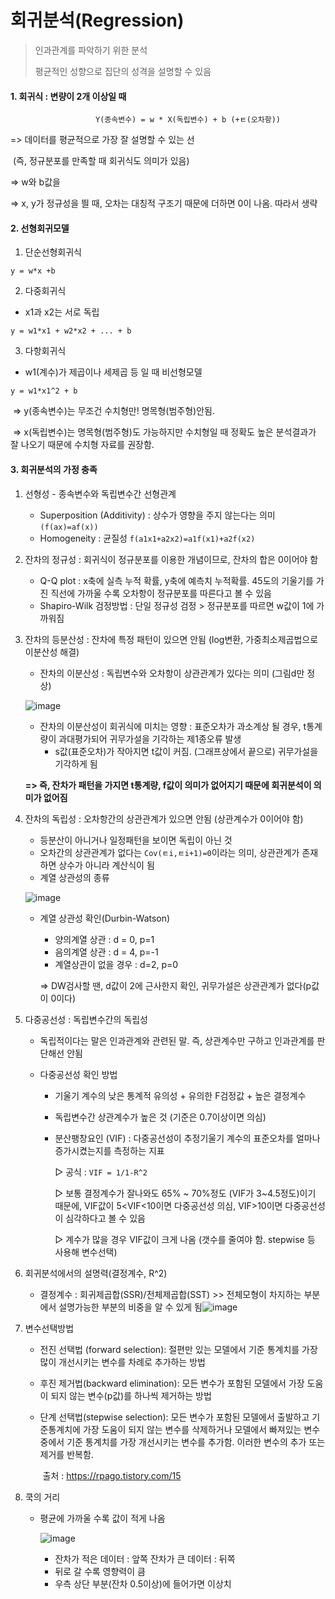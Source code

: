 # 회귀분석(Regression)

> 인과관계를 파악하기 위한 분석
>
> 평균적인 성향으로 집단의 성격을 설명할 수 있음



#### 1. 회귀식 : 변량이 2개 이상일 때

```
                   Y(종속변수) = w * X(독립변수) + b (+ㅌ(오차항))
```

=> 데이터를 평균적으로 가장 잘 설명할 수 있는 선

​	(즉, 정규분포를 만족할 때 회귀식도 의미가 있음)

=> w와 b값을 

=> x, y가 정규성을 띌 때, 오차는 대칭적 구조기 때문에 더하면 0이 나옴. 따라서 생략



#### 2. 선형회귀모델

1. 단순선형회귀식

```
y = w*x +b
```

2. 다중회귀식

- x1과 x2는 서로 독립

```
y = w1*x1 + w2*x2 + ... + b
```

3. 다항회귀식

- w1(계수)가 제곱이나 세제곱 등 일 때 비선형모델

```
y = w1*x1^2 + b
```

​	=> y(종속변수)는 무조건 수치형만! 명목형(범주형)안됨.

​	=> x(독립변수)는 명목형(범주형)도 가능하지만 수치형일 때 정확도 높은 분석결과가 잘 나오기 때문에 수치형 자료를 권장함.



#### 3. 회귀분석의 가정 충족

1. 선형성 - 종속변수와 독립변수간 선형관계

   - Superposition (Additivity) : 상수가 영향을 주지 않는다는 의미 `(f(ax)=af(x))`
   - Homogeneity : 균질성 `f(a1x1+a2x2)=a1f(x1)+a2f(x2)`

2. 잔차의 정규성 : 회귀식이 정규분포를 이용한 개념이므로, 잔차의 합은 0이어야 함

   - Q-Q plot : x축에 실측 누적 확률, y축에 예측치 누적확률. 45도의 기울기를 가진 직선에 가까울 수록 오차항이 정규분포를 따른다고 볼 수 있음
   - Shapiro-Wilk 검정방법 : 단일 정규성 검정 > 정규분포를 따르면 w값이 1에 가까워짐

3. 잔차의 등분산성 : 잔차에 특정 패턴이 있으면 안됨 (log변환, 가중최소제곱법으로 이분산성 해결)

   - 잔차의 이분산성 : 독립변수와 오차항이 상관관계가 있다는 의미 (그림d만 정상)

   ![image](https://user-images.githubusercontent.com/58683097/70900355-fa235400-203b-11ea-86aa-4b046e57ee2e.png)

   - 잔차의 이분산성이 회귀식에 미치는 영향 : 표준오차가 과소계상 될 경우, t통계량이 과대평가되어 귀무가설을 기각하는 제1종오류 발생
     - s값(표준오차)가 작아지면 t값이 커짐. (그래프상에서 끝으로) 귀무가설을 기각하게 됨

   **=> 즉, 잔차가 패턴을 가지면 t통계량, f값이 의미가 없어지기 때문에 회귀분석이 의미가 없어짐**

4. 잔차의 독립성 : 오차항간의 상관관계가 있으면 안됨 (상관계수가 0이어야 함)

   - 등분산이 아니거나 일정패턴을 보이면 독립이 아닌 것
   - 오차간의 상관관계가 없다는 `Cov(ㅌi,ㅌi+1)=0`이라는 의미, 상관관계가 존재하면 상수가 아니라 계산식이 됨
   - 계열 상관성의 종류

   ![image](https://user-images.githubusercontent.com/58683097/70901022-533fb780-203d-11ea-9a51-56300a62cc07.png)

   - 계열 상관성 확인(Durbin-Watson) 

     - 양의계열 상관 : d = 0, p=1
     - 음의계열 상관 : d = 4, p=-1
     - 계열상관이 없을 경우 : d=2, p=0

     => DW검사할 땐, d값이 2에 근사한지 확인, 귀무가설은 상관관계가 없다(p값이 0이다)

5. 다중공선성 : 독립변수간의 독립성

   - 독립적이다는 말은 인과관계와 관련된 말. 즉, 상관계수만 구하고 인과관계를 판단해선 안됨

   - 다중공선성 확인 방법

     - 기울기 계수의 낮은 통계적 유의성 + 유의한 F검정값 + 높은 결정계수

     - 독립변수간 상관계수가 높은 것 (기준은 0.7이상이면 의심)

     - 분산팽창요인 (VIF) : 다중공선성이 추정기울기 계수의 표준오차를 얼마나 증가시켰는지를 측정하는 지표

       ▷ 공식 : `VIF = 1/1-R^2`

       ▷ 보통 결정계수가 잘나와도 65% ~ 70%정도 (VIF가 3~4.5정도)이기 때문에, VIF값이 5<VIF<10이면 다중공선성 의심, VIF>10이면 다중공선성이 심각하다고 볼 수 있음

       ▷ 계수가 많을 경우 VIF값이 크게 나옴 (갯수를 줄여야 함. stepwise 등 사용해 변수선택)

6. 회귀분석에서의 설명력(결정계수, R^2)

   - 결정계수 : 회귀제곱합(SSR)/전체제곱합(SST) >> 전체모형이 차지하는 부분에서 설명가능한 부분의 비중을 알 수 있게 됨![image](https://user-images.githubusercontent.com/58683097/70901982-2a202680-203f-11ea-9df7-a232fa9fc1bb.png)

7. 변수선택방법 

   - 전진 선택법 (forward selection): 절편만 있는 모델에서 기준 통계치를 가장 많이 개선시키는 변수를 차례로 추가하는 방법

   - 후진 제거법(backward elimination): 모든 변수가 포함된 모델에서 가장 도움이 되지 않는 변수(p값)를 하나씩 제거하는 방법

   - 단계 선택법(stepwise selection): 모든 변수가 포함된 모델에서 출발하고 기준통계치에 가장 도움이 되지 않는 변수를 삭제하거나 모델에서 빠져있는 변수 중에서 기준 통계치를 가장 개선시키는 변수를 추가함. 이러한 변수의 추가 또는 제거를 반복함.

     ​																								출처 : https://rpago.tistory.com/15

8. 쿡의 거리

   - 평균에 가까울 수록 값이 적게 나옴

     ![image](https://user-images.githubusercontent.com/58683097/70902916-22fa1800-2041-11ea-827b-db7d4d4dc7d2.png)

     - 잔차가 적은 데이터 : 앞쪽  	 	잔차가 큰 데이터 : 뒤쪽
     - 뒤로 갈 수록 영향력이 큼
     - 우측 상단 부분(잔차 0.5이상)에 들어가면 이상치

     